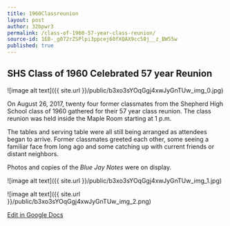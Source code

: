 ```yaml
---
title: 1960Classreunion
layout: post
author: 32bpwr3
permalink: /class-of-1960-57-year-class-reunion/
source-id: 1EB-_g072rZSPlpi3ppcej60fXQAX9cc58j__z_BW55w
published: true
---
```

## SHS Class of 1960 Celebrated 57 year Reunion

![image alt text]({{ site.url }}/public/b3xo3sYOqGgj4xwJyGnTUw_img_0.jpg)

On August 26, 2017, twenty four former classmates from the Shepherd High School class of 1960 gathered for their 57 year class reunion. The class reunion was held inside the Maple Room starting at 1 p.m.

The tables and serving table were all still being arranged as attendees began to arrive. Former classmates greeted each other, some seeing a familiar face from long ago and some catching up with current friends or distant neighbors.

Photos and copies of the *Blue Jay Notes* were on display.

![image alt text]({{ site.url }}/public/b3xo3sYOqGgj4xwJyGnTUw_img_1.jpg)

![image alt text]({{ site.url }}/public/b3xo3sYOqGgj4xwJyGnTUw_img_2.png)

[Edit in Google Docs](https://docs.google.com/document/d/1EB-_g072rZSPlpi3ppcej60fXQAX9cc58j__z_BW55w/edit?usp=sharing)

